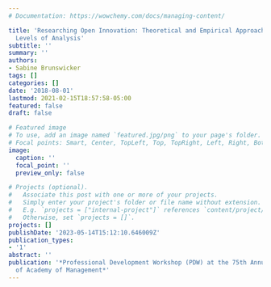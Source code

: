 ```yaml
---
# Documentation: https://wowchemy.com/docs/managing-content/

title: 'Researching Open Innovation: Theoretical and Empirical Approaches at Different
  Levels of Analysis'
subtitle: ''
summary: ''
authors:
- Sabine Brunswicker
tags: []
categories: []
date: '2018-08-01'
lastmod: 2021-02-15T18:57:58-05:00
featured: false
draft: false

# Featured image
# To use, add an image named `featured.jpg/png` to your page's folder.
# Focal points: Smart, Center, TopLeft, Top, TopRight, Left, Right, BottomLeft, Bottom, BottomRight.
image:
  caption: ''
  focal_point: ''
  preview_only: false

# Projects (optional).
#   Associate this post with one or more of your projects.
#   Simply enter your project's folder or file name without extension.
#   E.g. `projects = ["internal-project"]` references `content/project/deep-learning/index.md`.
#   Otherwise, set `projects = []`.
projects: []
publishDate: '2023-05-14T15:12:10.646009Z'
publication_types:
- '1'
abstract: ''
publication: '*Professional Development Workshop (PDW) at the 75th Annual Meeting
  of Academy of Management*'
---
```

